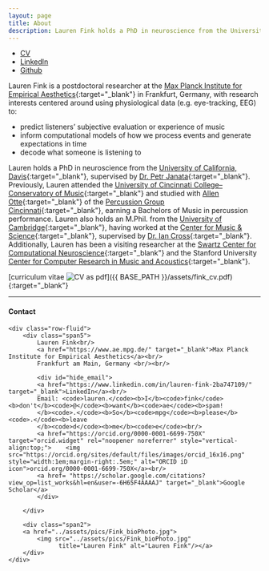 ```yaml
---
layout: page
title: About
description: Lauren Fink holds a PhD in neuroscience from the University of California, Davis.
---
```

<HEAD>
<!-- Global site tag (gtag.js) - Google Analytics -->
  <script async src="https://www.googletagmanager.com/gtag/js?id=UA-114823830-1"></script>
  <script>
    window.dataLayer = window.dataLayer || [];
    function gtag(){dataLayer.push(arguments);}
    gtag('js', new Date());
    gtag('config', 'UA-114823830-1');
  </script>
</HEAD>

<div class="navbar">
  <div class="navbar-inner">
      <ul class="nav">
          <li><a href="{{ BASE_PATH }}/assets/fink_cv.pdf" target="_blank">CV</a></li>
          <li><a href="https://www.linkedin.com/in/lauren-fink-2ba747109/" target="_blank">LinkedIn</a></li>
          <li><a href="https://github.com/lkfink" target="_blank">Github</a></li>
      </ul>
  </div>
</div>

Lauren Fink is a postdoctoral researcher at the [Max Planck Institute for Empirical Aesthetics](https://www.aesthetics.mpg.de/institut.html){:target="_blank"} in Frankfurt, Germany, with research interests centered around using physiological data (e.g. eye-tracking, EEG) to:
-	predict listeners’ subjective evaluation or experience of music
-	inform computational models of how we process events and generate expectations in time
-	decode what someone is listening to  

Lauren holds a PhD in neuroscience from the [University of California, Davis](https://www.ucdavis.edu/){:target="_blank"}, supervised by [Dr. Petr Janata](https://atonal.ucdavis.edu/){:target="_blank"}. Previously, Lauren attended the [University of Cincinnati College&ndash;Conservatory of Music](https://ccm.uc.edu/){:target="_blank"} and studied with [Allen Otte](http://ccm.uc.edu/about/directory.html?eid=otteac&thecomp=uceprof){:target="_blank"} of the [Percussion Group Cincinnati](http://www.pgcinfo.com/PGC.html){:target="_blank"}, earning a Bachelors of Music in percussion performance. Lauren also holds an M.Phil. from the [University of Cambridge](https://www.cam.ac.uk/){:target="_blank"}, having worked at the [Center for Music & Science](http://cms.mus.cam.ac.uk/){:target="_blank"}, supervised by [Dr. Ian Cross](http://www.mus.cam.ac.uk/directory/ian-cross){:target="_blank"}. Additionally, Lauren has been a visiting researcher at the [Swartz Center for Computational Neuroscience](https://sccn.ucsd.edu/){:target="_blank"} and the Stanford University [Center for Computer Research in Music and Acoustics](https://ccrma.stanford.edu/){:target="_blank"}. 

<!-- She was the scientific co-chair of a [Conference on Music and Eye-Tracking](https://www.aesthetics.mpg.de/institut/veranstaltungen/music-eye-tracking-conference-2017.html){:target="_blank"} and a guest editor of a [Special Issue](https://bop.unibe.ch/JEMR/issue/view/793){:target="_blank"} on the same topic for the Journal of Eye Movement Research.  --> 

[curriculum vitae ![CV as pdf](icons16/pdf-icon.png)]({{ BASE_PATH }}/assets/fink_cv.pdf){:target="_blank"} 




---

<div class="container">
<h4><a name="contact"></a>Contact</h4>

    <div class="row-fluid">
        <div class="span5">
            Lauren Fink<br/>
            <a href="https://www.ae.mpg.de/" target="_blank">Max Planck Institute for Empirical Aesthetics</a><br/>
            Frankfurt am Main, Germany <br/><br/>

            <div id="hide_email">
            <a href="https://www.linkedin.com/in/lauren-fink-2ba747109/" target="_blank">LinkedIn</a><br/>
            Email: <code>lauren.</code><b>I</b><code>fink</code><b>don't</b><code>@</code><b>want</b><code>ae</code><b>spam!
            </b><code>.</code><b>So</b><code>mpg</code><b>please</b><code>.</code><b>leave
            </b><code>d</code><b>me</b><code>e</code><br/>
            <a href="https://orcid.org/0000-0001-6699-750X" target="orcid.widget" rel="noopener noreferrer" style="vertical-align:top;">    <img src="https://orcid.org/sites/default/files/images/orcid_16x16.png" style="width:1em;margin-right:.5em;" alt="ORCID iD icon">orcid.org/0000-0001-6699-750X</a><br/>
            <a href= "https://scholar.google.com/citations?view_op=list_works&hl=en&user=-6H65F4AAAAJ" target="_blank">Google Scholar</a>
            </div>
            
        </div>

        <div class="span2">
        <a href="../assets/pics/Fink_bioPhoto.jpg">
            <img src="../assets/pics/Fink_bioPhoto.jpg"
                  title="Lauren Fink" alt="Lauren Fink"/></a>
        </div>
    </div>
</div>
